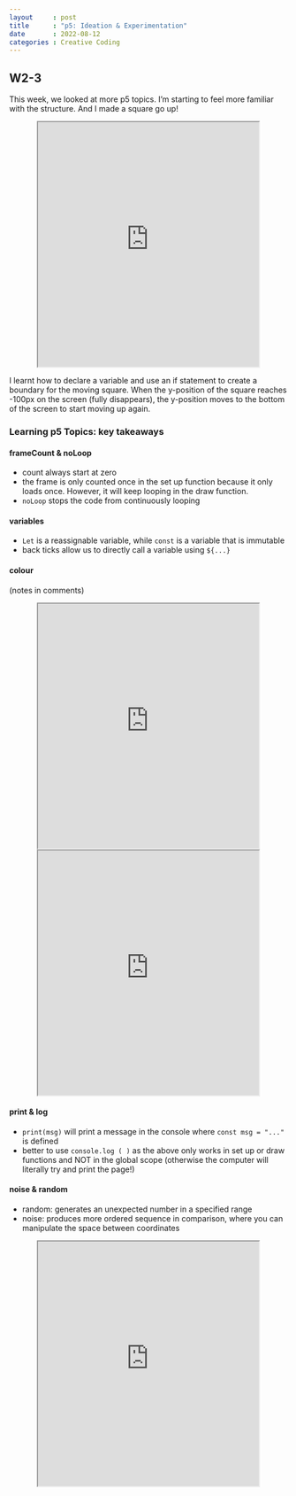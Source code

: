```yaml
---
layout     : post
title      : "p5: Ideation & Experimentation"
date       : 2022-08-12
categories : Creative Coding
---
```


## W2-3

This week, we looked at more p5 topics. I’m starting to feel more familiar with the structure. And I made a square go up!

<iframe width=400 height=442 style="display: block; margin: 0 auto" src="https://editor.p5js.org/elishafitri/full/4Bldul5xy"></iframe>

I learnt how to declare a variable and use an if statement to create a boundary for the moving square. When the y-position of the square reaches -100px on the screen (fully disappears), the y-position moves to the bottom of the screen to start moving up again. 

### Learning p5 Topics: key takeaways
  
#### frameCount & noLoop
- count always start at zero
- the frame is only counted once in the set up function because it only loads once. However, it will keep looping in the draw function.
- `noLoop` stops the code from continuously looping
  
#### variables 
- `Let` is a reassignable variable, while `const` is a variable that is immutable
- back ticks allow us to directly call a variable using `${...}`
    
#### colour
(notes in comments)
<iframe width=400 height=442 style="display: block; margin: 0 auto" src="https://editor.p5js.org/elishafitri/full/USnjNDPI6"></iframe>

<iframe width=400 height=442 style="display: block; margin: 0 auto" src="https://editor.p5js.org/elishafitri/full/s4DqvYkl4"></iframe>

#### print & log
- `print(msg)` will print a message in the console where `const msg = "..."` is defined
- better to use `console.log ( )` as the above only works in set up or draw functions and NOT in the global scope (otherwise the computer will literally try and print the page!)
  
#### noise & random
- random: generates an unexpected number in a specified range
- noise: produces more ordered sequence in comparison, where you can manipulate the space between coordinates
<iframe width=400 height=442 style="display: block; margin: 0 auto" src="https://editor.p5js.org/elishafitri/full/_1yC2qbXp"></iframe>



  


